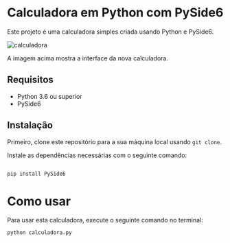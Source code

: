 # Calculadora em Python com PySide6

Este projeto é uma calculadora simples criada usando Python e PySide6.

![calculadora](https://github.com/dasilvabonfim/CalculadoraPy/assets/112987011/1d4392f6-4d97-46c7-957b-9552747327be)

A imagem acima mostra a interface da nova calculadora.

## Requisitos

- Python 3.6 ou superior
- PySide6

## Instalação

Primeiro, clone este repositório para a sua máquina local usando `git clone`.

Instale as dependências necessárias com o seguinte comando:

```bash

pip install PySide6
```
# Como usar
Para usar esta calculadora, execute o seguinte comando no terminal:
```
python calculadora.py

